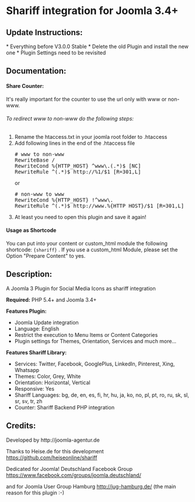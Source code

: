 <h1>Shariff integration for Joomla 3.4+</h1>
<h2>Update Instructions:</h2>
* Everything before V3.0.0 Stable
  * Delete the old Plugin and install the new one
  * Plugin Settings need to be revisited

<h2>Documentation:</h2>
<h4>Share Counter:</h4>
It's really important for the counter to use the url only with www or non-www.
<h6>To redirect www to non-www do the following steps:</h6>
<ol>
<li>Rename the htaccess.txt in your joomla root folder to .htaccess</li>
<li>Add following lines in the end of the .htaccess file</li>
<pre>
# www to non-www
RewriteBase /
RewriteCond %{HTTP_HOST} ^www\.(.*)$ [NC]
RewriteRule ^(.*)$ http://%1/$1 [R=301,L]
</pre>
or
<pre>
# non-www to www
RewriteCond %{HTTP_HOST} !^www\.
RewriteRule ^(.*)$ http://www.%{HTTP_HOST}/$1 [R=301,L]
</pre>
<li>At least you need to open this plugin and save it again!</li>
</code>
</ol>
</p>

<h4>Usage as Shortcode</h4>
You can put into your content or custom_html module the following shortcode: <code>{shariff}</code> . If you use a custom_html Module, please set the Option "Prepare Content" to yes.

<h2>Description:</h2>
A Joomla 3 Plugin for Social Media Icons as shariff integration

<b>Required:</b>
PHP 5.4+ and Joomla 3.4+

<b>Features Plugin:</b>
* Joomla Update integration
* Language: English
* Restrict the execution to Menu Items or Content Categories
* Plugin settings for Themes, Orientation, Services and much more...

<b>Features Shariff Library:</b>
* Services: Twitter, Facebook, GooglePlus, LinkedIn, Pinterest, Xing, Whatsapp
* Themes: Color, Grey, White
* Orientation: Horizontal, Vertical
* Responsive: Yes
* Shariff Languages: bg, de, en, es, fi, hr, hu, ja, ko, no, pl, pt, ro, ru, sk, sl, sr, sv, tr, zh
* Counter: Shariff Backend PHP integration

<h2>Credits:</h2>
Developed by http://joomla-agentur.de

Thanks to Heise.de for this development https://github.com/heiseonline/shariff

Dedicated for Joomla! Deutschland Facebook Group https://www.facebook.com/groups/joomla.deutschland/

and for Joomla User Group Hamburg http://jug-hamburg.de/ (the main reason for this plugin :-)
